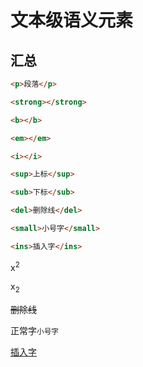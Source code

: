 # 文本级语义元素

## 汇总

```html
<p>段落</p>

<strong></strong>

<b></b>

<em></em>

<i></i>

<sup>上标</sup>

<sub>下标</sub>

<del>删除线</del>

<small>小号字</small>

<ins>插入字</ins>
```

<p>
  x<sup>2</sup>
</p>
<p>
  x<sub>2</sub>
</p>
<p>
  <del>删除线</del>
</p>
<p>
  正常字<small>小号字</small>
</p>
<p>
  <ins>插入字</ins>
</p>
